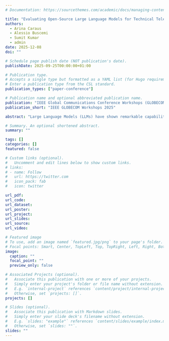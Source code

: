 ```yaml
---
# Documentation: https://sourcethemes.com/academic/docs/managing-content/

title: "Evaluating Open-Source Large Language Models for Technical Telecom Question Answering"
authors: 
  - Arina Caraus
  - Alessio Buscemi
  - Sumit Kumar
  - admin
date: 2025-12-08
doi: ""

# Schedule page publish date (NOT publication's date).
publishDate: 2025-09-25T00:00:00+01:00

# Publication type.
# Accepts a single type but formatted as a YAML list (for Hugo requirements).
# Enter a publication type from the CSL standard.
publication_types: ["paper-conference"]

# Publication name and optional abbreviated publication name.
publication: "IEEE Global Communications Conference Workshops (GLOBECOM Workshops 2025)"
publication_short: "IEEE GLOBECOM Workshops 2025"

abstract: "Large Language Models (LLMs) have shown remarkable capabilities across various fields. However, their performance in technical domains such as telecommunications remains underexplored. This paper evaluates two open-source LLMs, Gemma 3 27B and DeepSeek R1 32B, on factual and reasoning-based questions derived from advanced wireless communications material. We construct a benchmark of 105 question–answer pairs and assess performance using lexical metrics, semantic similarity, and LLM-as-a-judge scoring. We also analyze consistency, judgment reliability, and hallucination through source attribution and score variance. Results show that Gemma excels in semantic fidelity and LLM-rated correctness, while DeepSeek demonstrates slightly higher lexical consistency. Additional findings highlight current limitations in telecom applications and the need for domain-adapted models to support trustworthy Artificial Intelligence (AI) assistants in engineering."

# Summary. An optional shortened abstract.
summary: ""

tags: []
categories: []
featured: false

# Custom links (optional).
#   Uncomment and edit lines below to show custom links.
# links:
# - name: Follow
#   url: https://twitter.com
#   icon_pack: fab
#   icon: twitter

url_pdf:
url_code: 
url_dataset: 
url_poster: 
url_project:
url_slides:
url_source:
url_video:

# Featured image
# To use, add an image named `featured.jpg/png` to your page's folder. 
# Focal points: Smart, Center, TopLeft, Top, TopRight, Left, Right, BottomLeft, Bottom, BottomRight.
image:
  caption: ""
  focal_point: ""
  preview_only: false

# Associated Projects (optional).
#   Associate this publication with one or more of your projects.
#   Simply enter your project's folder or file name without extension.
#   E.g. `internal-project` references `content/project/internal-project/index.md`.
#   Otherwise, set `projects: []`.
projects: []

# Slides (optional).
#   Associate this publication with Markdown slides.
#   Simply enter your slide deck's filename without extension.
#   E.g. `slides: "example"` references `content/slides/example/index.md`.
#   Otherwise, set `slides: ""`.
slides: ""
---
```

